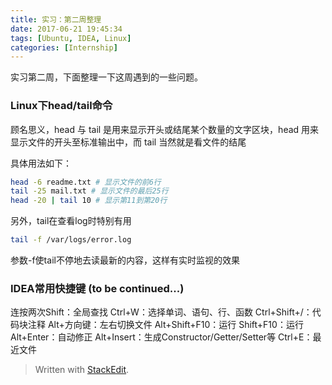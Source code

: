 ```yaml
---
title: 实习：第二周整理
date: 2017-06-21 19:45:34
tags: [Ubuntu, IDEA, Linux]
categories: [Internship]
---
```


实习第二周，下面整理一下这周遇到的一些问题。

### Linux下head/tail命令

顾名思义，head 与 tail 是用来显示开头或结尾某个数量的文字区块，head 用来显示文件的开头至标准输出中，而 tail 当然就是看文件的结尾

具体用法如下：

``` bash
head -6 readme.txt # 显示文件的前6行
tail -25 mail.txt # 显示文件的最后25行
head -20 | tail 10 # 显示第11到第20行
```

另外，tail在查看log时特别有用
``` bash
tail -f /var/logs/error.log
```
参数-f使tail不停地去读最新的内容，这样有实时监视的效果

### IDEA常用快捷键 (to be continued...)

连按两次Shift：全局查找
Ctrl+W：选择单词、语句、行、函数
Ctrl+Shift+/：代码块注释
Alt+方向键：左右切换文件
Alt+Shift+F10：运行
Shift+F10：运行
Alt+Enter：自动修正
Alt+Insert：生成Constructor/Getter/Setter等
Ctrl+E：最近文件



> Written with [StackEdit](https://stackedit.io/).